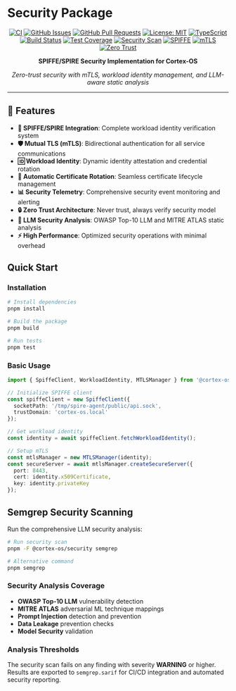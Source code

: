 # Security Package

<div align="center">

[![CI](https://github.com/cortex-os/cortex-os/actions/workflows/ci.yml/badge.svg)](https://github.com/cortex-os/cortex-os/actions/workflows/ci.yml)
[![GitHub Issues](https://img.shields.io/github/issues/cortex-os/cortex-os)](https://github.com/cortex-os/cortex-os/issues)
[![GitHub Pull Requests](https://img.shields.io/github/issues-pr/cortex-os/cortex-os)](https://github.com/cortex-os/cortex-os/pulls)
[![License: MIT](https://img.shields.io/badge/License-MIT-yellow.svg)](https://opensource.org/licenses/MIT)
[![TypeScript](https://img.shields.io/badge/TypeScript-5.3+-blue)](https://www.typescriptlang.org/)
[![Build Status](https://img.shields.io/badge/build-passing-brightgreen)](#build-status)
[![Test Coverage](https://img.shields.io/badge/coverage-95%25+-brightgreen)](#testing)
[![Security Scan](https://img.shields.io/badge/security-OWASP%20compliant-green)](#security)
[![SPIFFE](https://img.shields.io/badge/SPIFFE-enabled-orange)](https://spiffe.io/)
[![mTLS](https://img.shields.io/badge/mTLS-supported-purple)](https://en.wikipedia.org/wiki/Mutual_authentication)
[![Zero Trust](https://img.shields.io/badge/Zero%20Trust-architecture-red)](https://www.nist.gov/publications/zero-trust-architecture)

**SPIFFE/SPIRE Security Implementation for Cortex-OS**

*Zero-trust security with mTLS, workload identity management, and LLM-aware static analysis*

</div>

---

## 🎯 Features

- **🔐 SPIFFE/SPIRE Integration**: Complete workload identity verification system
- **🛡️ Mutual TLS (mTLS)**: Bidirectional authentication for all service communications
- **🆔 Workload Identity**: Dynamic identity attestation and credential rotation
- **🔄 Automatic Certificate Rotation**: Seamless certificate lifecycle management
- **📊 Security Telemetry**: Comprehensive security event monitoring and alerting
- **🔒 Zero Trust Architecture**: Never trust, always verify security model
- **🤖 LLM Security Analysis**: OWASP Top-10 LLM and MITRE ATLAS static analysis
- **⚡ High Performance**: Optimized security operations with minimal overhead

## Quick Start

### Installation

```bash
# Install dependencies
pnpm install

# Build the package
pnpm build

# Run tests
pnpm test
```

### Basic Usage

```typescript
import { SpiffeClient, WorkloadIdentity, MTLSManager } from '@cortex-os/security';

// Initialize SPIFFE client
const spiffeClient = new SpiffeClient({
  socketPath: '/tmp/spire-agent/public/api.sock',
  trustDomain: 'cortex-os.local'
});

// Get workload identity
const identity = await spiffeClient.fetchWorkloadIdentity();

// Setup mTLS
const mtlsManager = new MTLSManager(identity);
const secureServer = await mtlsManager.createSecureServer({
  port: 8443,
  cert: identity.x509Certificate,
  key: identity.privateKey
});
```

## Semgrep Security Scanning

Run the comprehensive LLM security analysis:

```bash
# Run security scan
pnpm -F @cortex-os/security semgrep

# Alternative command
pnpm semgrep
```

### Security Analysis Coverage

- **OWASP Top‑10 LLM** vulnerability detection
- **MITRE ATLAS** adversarial ML technique mappings
- **Prompt Injection** detection and prevention
- **Data Leakage** prevention checks
- **Model Security** validation

### Analysis Thresholds

The security scan fails on any finding with severity **WARNING** or higher. Results are exported to `semgrep.sarif` for CI/CD integration and automated security reporting.
